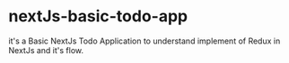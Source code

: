 # nextJs-basic-todo-app
it's a Basic NextJs Todo Application to understand implement of Redux in NextJs and it's flow.
